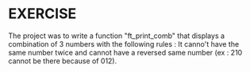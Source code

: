 # EXERCISE

The project was to write a function "ft_print_comb" that displays a combination of 3 numbers with the following rules : It canno't have the same number twice and cannot have a reversed same number (ex : 210 cannot be there because of 012).